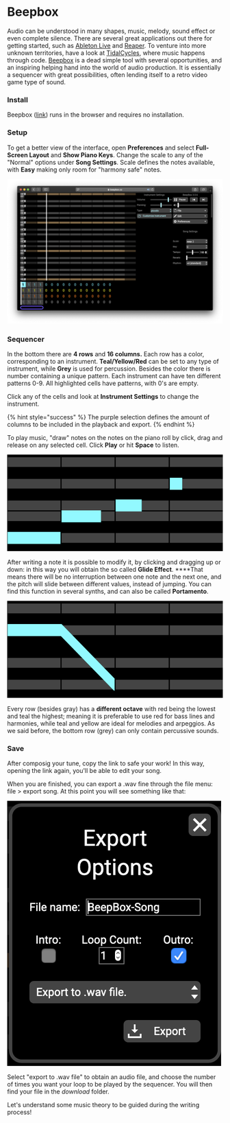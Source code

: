 # Beepbox

Audio can be understood in many shapes, music, melody, sound effect or even complete silence. There are several great applications out there for getting started, such as [Ableton Live](http://ableton.com/) and [Reaper](https://www.reaper.fm/). To venture into more unknown territories, have a look at [TidalCycles](https://tidalcycles.org/index.php/Welcome), where music happens through code.  [Beepbox](https://www.beepbox.co/) is a dead simple tool with several opportunities, and an inspiring helping hand into the world of audio production. It is essentially a sequencer with great possibilities, often lending itself to a retro video game type of sound.

### Install

Beepbox \([link](https://www.beepbox.co/#8n31s0k0l00e03t2mm0a7g0fj07i0r1o3210T5v1L4ua3q1d4f7y5z1C0c4h0HTP9Bx99sp99900T0v1L4u86q1d4f9y0z9C0w6c0h3T1v1L4u30q1d5f9y1z7C1c0A9F4B0V1Q19e4Pb631E0067T4v1L4uf0q1z6666ji8k8k3jSBKSJJAArriiiiii07JCABrzrrrrrrr00YrkqHrsrrrrjr005zrAqzrjzrrqr1jRjrqGGrrzsrsA099ijrABJJJIAzrrtirqrqjqixzsrAjrqjiqaqqysttAJqjikikrizrHtBJJAzArzrIsRCITKSS099ijrAJS____Qg99habbCAYrDzh00b4h400000000h4g000000014h000000004h400000000p16000000)\) runs in the browser and requires no installation.

### Setup

To get a better view of the interface, open **Preferences** and select **Full-Screen Layout** and **Show Piano Keys**. Change the scale to any of the "Normal" options under **Song Settings**. Scale defines the notes available, with **Easy** making only room for "harmony safe" notes. 

![](../../../.gitbook/assets/beepbox-interface.png)

### Sequencer

In the bottom there are **4 rows** and **16 columns.** Each row has a color, corresponding to an instrument. **Teal/Yellow/Red** can be set to any type of instrument, while **Grey** is used for percussion. Besides the color there is number containing a unique pattern. Each instrument can have ten different patterns 0-9.  All highlighted cells have patterns, with 0's are empty.

Click any of the cells and look at **Instrument Settings** to change the instrument.

{% hint style="success" %}
The purple selection defines the amount of columns to be included in the playback and export.
{% endhint %}

To play music, "draw" notes on the notes on the piano roll by click, drag and release on any selected cell. Click **Play** or hit **Space** to listen.

![](../../../.gitbook/assets/immagine%20%288%29.png)

After writing a note it is possible to modify it, by clicking and dragging up or down: in this way you will obtain the so called **Glide Effect**. ****That means there will be no interruption between one note and the next one, and the pitch will slide between different values, instead of jumping. You can find this function in several synths, and can also be called **Portamento**.

![](../../../.gitbook/assets/immagine%20%289%29.png)

Every row \(besides gray\) has a **different octave** with red being the lowest and teal the highest; meaning it is preferable to use red for bass lines and harmonies, while teal and yellow are ideal for melodies and arpeggios. As we said before, the bottom row \(grey\) can only contain percussive sounds.

### Save

After composig your tune, copy the link to safe your work! In this way, opening the link again, you'll be able to edit your song. 

When you are finished, you can export a .wav fine through the file menu: file &gt; export song. At this point you will see something like that:

![](../../../.gitbook/assets/immagine%20%283%29.png)

Select "export to .wav file" to obtain an audio file, and choose the number of times you want your loop to be played by the sequencer. You will then find your file in the _download_ folder.

Let's understand some music theory to be guided during the writing process!

